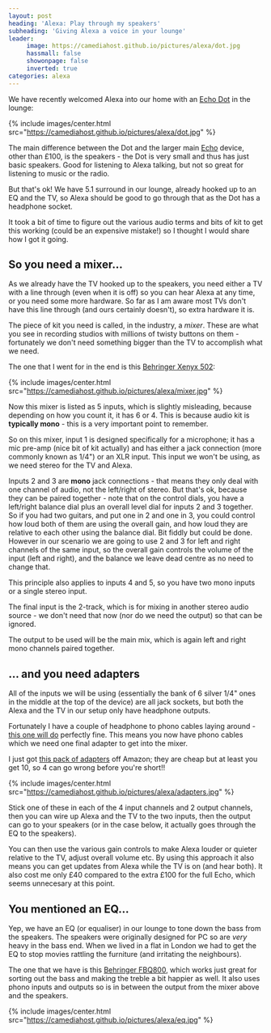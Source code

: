 ```yaml
---
layout: post
heading: 'Alexa: Play through my speakers'
subheading: 'Giving Alexa a voice in your lounge'
leader:
     image: https://camediahost.github.io/pictures/alexa/dot.jpg
     hassmall: false
     showonpage: false
     inverted: true
categories: alexa
---
```


We have recently welcomed Alexa into our home with an [Echo Dot](http://fave.co/2jMES1T) in the lounge:

{% include images/center.html src="https://camediahost.github.io/pictures/alexa/dot.jpg" %}

The main difference between the Dot and the larger main [Echo](http://fave.co/2keQN5h) device, other than £100, is the speakers - the Dot is very small and thus has just basic speakers. Good for listening to Alexa talking, but not so great for listening to music or the radio.

But that's ok! We have 5.1 surround in our lounge, already hooked up to an EQ and the TV, so Alexa should be good to go through that as the Dot has a headphone socket.

It took a bit of time to figure out the various audio terms and bits of kit to get this working (could be an expensive mistake!) so I thought I would share how I got it going.

## So you need a mixer...

As we already have the TV hooked up to the speakers, you need either a TV with a line through (even when it is off) so you can hear Alexa at any time, or you need some more hardware. So far as I am aware most TVs don't have this line through (and ours certainly doesn't), so extra hardware it is.

The piece of kit you need is called, in the industry, a *mixer*. These are what you see in recording studios with millions of twisty buttons on them - fortunately we don't need something bigger than the TV to accomplish what we need.

The one that I went for in the end is this [Behringer Xenyx 502](http://fave.co/2jMC9VU):

{% include images/center.html src="https://camediahost.github.io/pictures/alexa/mixer.jpg" %}

Now this mixer is listed as 5 inputs, which is slightly misleading, because depending on how you count it, it has 6 or 4. This is because audio kit is **typically mono** - this is a very important point to remember.

So on this mixer, input 1 is designed specifically for a microphone; it has a mic pre-amp (nice bit of kit actually) and has either a jack connection (more commonly known as 1/4") or an XLR input. This input we won't be using, as we need stereo for the TV and Alexa.

Inputs 2 and 3 are **mono** jack connections - that means they only deal with one channel of audio, not the left/right of stereo. But that's ok, because they can be paired together - note that on the control dials, you have a left/right balance dial plus an overall level dial for inputs 2 and 3 together. So if you had two guitars, and put one in 2 and one in 3, you could control how loud both of them are using the overall gain, and how loud they are relative to each other using the balance dial. Bit fiddly but could be done. However in our scenario we are going to use 2 and 3 for left and right channels of the same input, so the overall gain controls the volume of the input (left and right), and the balance we leave dead centre as no need to change that.

This principle also applies to inputs 4 and 5, so you have two mono inputs or a single stereo input.

The final input is the 2-track, which is for mixing in another stereo audio source - we don't need that now (nor do we need the output) so that can be ignored.

The output to be used will be the main mix, which is again left and right mono channels paired together.

## ... and you need adapters

All of the inputs we will be using (essentially the bank of 6 silver 1/4" ones in the middle at the top of the device) are all jack sockets, but both the Alexa and the TV in our setup only have headphone outputs.

Fortunately I have a couple of headphone to phono cables laying around - [this one will do](http://fave.co/2jMFh4r) perfectly fine. This means you now have phono cables which we need one final adapter to get into the mixer.

I just got [this pack of adapters](http://fave.co/2keMPcX) off Amazon; they are cheap but at least you get 10, so 4 can go wrong before you're short!!

{% include images/center.html src="https://camediahost.github.io/pictures/alexa/adapters.jpg" %}

Stick one of these in each of the 4 input channels and 2 output channels, then you can wire up Alexa and the TV to the two inputs, then the output can go to your speakers (or in the case below, it actually goes through the EQ to the speakers).

You can then use the various gain controls to make Alexa louder or quieter relative to the TV, adjust overall volume etc. By using this approach it also means you can get updates from Alexa while the TV is on (and hear both). It also cost me only £40 compared to the extra £100 for the full Echo, which seems unnecesary at this point.

## You mentioned an EQ...

Yep, we have an EQ (or equaliser) in our lounge to tone down the bass from the speakers. The speakers were originally designed for PC so are *very* heavy in the bass end. When we lived in a flat in London we had to get the EQ to stop movies rattling the furniture (and irritating the neighbours).

The one that we have is this [Behringer FBQ800](http://fave.co/2jMzb45), which works just great for sorting out the bass and making the treble a bit happier as well. It also uses phono inputs and outputs so is in between the output from the mixer above and the speakers.

{% include images/center.html src="https://camediahost.github.io/pictures/alexa/eq.jpg" %}